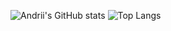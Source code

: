 ![Andrii's GitHub stats](https://github-readme-stats.vercel.app/api?username=anstadnik)
![Top Langs](https://github-readme-stats.vercel.app/api/top-langs/?username=anstadnik)
